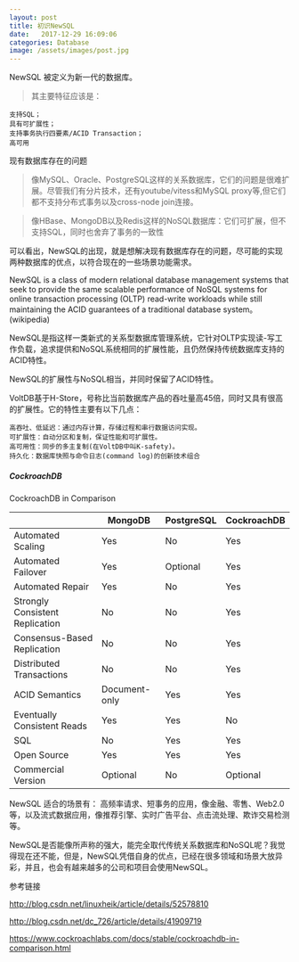 ```yaml
---
layout: post
title: 初识NewSQL
date:   2017-12-29 16:09:06
categories: Database
image: /assets/images/post.jpg
---
```


NewSQL 被定义为新一代的数据库。

>其主要特征应该是：

```
支持SQL；
具有可扩展性；
支持事务执行四要素/ACID Transaction；
高可用
```

现有数据库存在的问题

>像MySQL、Oracle、PostgreSQL这样的关系数据库，它们的问题是很难扩展。尽管我们有分片技术，还有youtube/vitess和MySQL proxy等,但它们都不支持分布式事务以及cross-node join连接。

>像HBase、MongoDB以及Redis这样的NoSQL数据库：它们可扩展，但不支持SQL，同时也舍弃了事务的一致性

可以看出，NewSQL的出现，就是想解决现有数据库存在的问题，尽可能的实现两种数据库的优点，以符合现在的一些场景功能需求。

NewSQL is a class of modern relational database management systems that seek to provide the same scalable performance of NoSQL systems for online transaction processing (OLTP) read-write workloads while still maintaining the ACID guarantees of a traditional database system。(wikipedia)

NewSQL是指这样一类新式的关系型数据库管理系统，它针对OLTP实现读-写工作负载，追求提供和NoSQL系统相同的扩展性能，且仍然保持传统数据库支持的ACID特性。

NewSQL的扩展性与NoSQL相当，并同时保留了ACID特性。

VoltDB基于H-Store，号称比当前数据库产品的吞吐量高45倍，同时又具有很高的扩展性。它的特性主要有以下几点：

```
高吞吐、低延迟：通过内存计算，存储过程和串行数据访问实现。
可扩展性：自动分区和复制，保证性能和可扩展性。
高可用性：同步的多主复制(在VoltDB中叫K-safety)。
持久化：数据库快照与命令日志(command log)的创新技术组合
```

##### CockroachDB

CockroachDB in Comparison

||MongoDB|PostgreSQL|CockroachDB|
|-------|--------|-------|-------|
|Automated Scaling|Yes|No|Yes|
|Automated Failover|Yes|Optional|Yes|
|Automated Repair|Yes|No|Yes|
|Strongly Consistent Replication|No|No|Yes|
|Consensus-Based Replication|No|No|Yes|
|Distributed Transactions|No|No|Yes|
|ACID Semantics|Document-only|Yes|Yes|
|Eventually Consistent Reads|Yes|Yes|No|
|SQL|No|Yes|Yes|
|Open Source |Yes|Yes|Yes|
|Commercial Version|Optional|No|Optional|

NewSQL 适合的场景有： 高频率请求、短事务的应用，像金融、零售、Web2.0等，以及流式数据应用，像推荐引擎、实时广告平台、点击流处理、欺诈交易检测等。

NewSQL是否能像所声称的强大，能完全取代传统关系数据库和NoSQL呢？我觉得现在还不能，但是，NewSQL凭借自身的优点，已经在很多领域和场景大放异彩，并且，也会有越来越多的公司和项目会使用NewSQL。



参考链接

http://blog.csdn.net/linuxheik/article/details/52578810

http://blog.csdn.net/dc_726/article/details/41909719

https://www.cockroachlabs.com/docs/stable/cockroachdb-in-comparison.html

